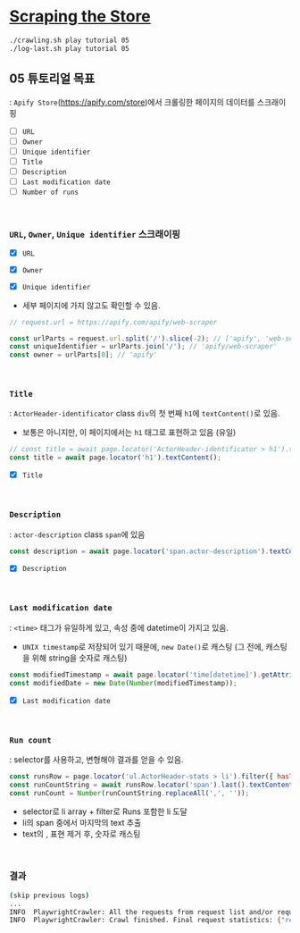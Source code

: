 # [Scraping the Store](https://crawlee.dev/docs/introduction/scraping)

```sh
./crawling.sh play tutorial 05
./log-last.sh play tutorial 05
```

## 05 튜토리얼 목표

: `Apify Store`(https://apify.com/store)에서 크롤링한 페이지의 데이터를 스크래이핑

- [ ] `URL`
- [ ] `Owner`
- [ ] `Unique identifier` 
- [ ] `Title`
- [ ] `Description`
- [ ] `Last modification date`
- [ ] `Number of runs`

<br>

### `URL`, `Owner`, `Unique identifier` 스크래이핑

- [x] `URL`
- [x] `Owner`
- [x] `Unique identifier` 


- 세부 페이지에 가지 않고도 확인할 수 있음.

```js
// request.url = https://apify.com/apify/web-scraper

const urlParts = request.url.split('/').slice(-2); // ['apify', 'web-scraper']
const uniqueIdentifier = urlParts.join('/'); // 'apify/web-scraper'
const owner = urlParts[0]; // 'apify'
```

<br>

### `Title`

: `ActorHeader-identificator` class `div`의 첫 번째 `h1`에 `textContent()`로 있음.

- 보통은 아니지만, 이 페이지에서는 `h1` 태그로 표현하고 있음 (유일)

```js
// const title = await page.locator('ActorHeader-identificator > h1').textContent();
const title = await page.locator('h1').textContent();
```

- [x] `Title`

<br>

### `Description`

: `actor-description` class `span`에 있음

```js
const description = await page.locator('span.actor-description').textContent();
```

- [x] `Description`

<br>

### `Last modification date`

: `<time>` 태그가 유일하게 있고, 속성 중에 datetime이 가지고 있음.

- `UNIX timestamp`로 저장되어 있기 때문에, `new Date()`로 캐스팅 (그 전에, 캐스팅을 위해 string을 숫자로 캐스팅)

```js
const modifiedTimestamp = await page.locator('time[datetime]').getAttribute('datetime');
const modifiedDate = new Date(Number(modifiedTimestamp));
```

- [x] `Last modification date`

<br>

### `Run count`

: selector를 사용하고, 변형해야 결과를 얻을 수 있음.

```js
const runsRow = page.locator('ul.ActorHeader-stats > li').filter({ hasText: 'Runs' });
const runCountString = await runsRow.locator('span').last().textContent();
const runCount = Number(runCountString.replaceAll(',', ''));
```

- selector로 li array + filter로 Runs 포함한 li 도달
- li의 span 중에서 마지막의 text 추출
- text의 , 표현 제거 후, 숫자로 캐스팅

<br>

### 결과

```sh
(skip previous logs)
...
INFO  PlaywrightCrawler: All the requests from request list and/or request queue have been processed, the crawler will shut down.
INFO  PlaywrightCrawler: Crawl finished. Final request statistics: {"requestsFinished":1024,"requestsFailed":3,"retryHistogram":[1012,12,null,3],"requestAvgFailedDurationMillis":20827,"requestAvgFinishedDurationMillis":33008,"requestsFinishedPerMinute":59,"requestsFailedPerMinute":0,"requestTotalDurationMillis":33862645,"requestsTotal":1027,"crawlerRuntimeMillis":1038464}
```
